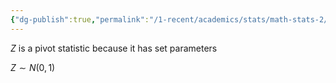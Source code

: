 ```yaml
---
{"dg-publish":true,"permalink":"/1-recent/academics/stats/math-stats-2/pivot-statistic/","created":"2025-03-21T20:05:07.055-04:00","updated":"2025-07-07T17:32:42.521-04:00"}
---
```


$Z$ is a pivot statistic because it has set parameters

$Z\sim N(0,1)$